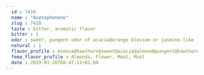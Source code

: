 ```yaml
---
  id : 7410
  name : "Acetophenone"
  slug : 7410
  taste : bitter, aromatic flavor
  bitter : 1
  odor : sweet, pungent odor of acacia@orange blossom or jasmine-like
  natural : 1
  flavor_profile : mimosa@hawthorn@sweet@acacia@almond@pungent@hawthorne@chemical@flower@bitter@must
  fema_flavor_profile : Almonds, Flower, Meat, Must
  date : 2019-03-26T08:47:11+01:00
---
```



